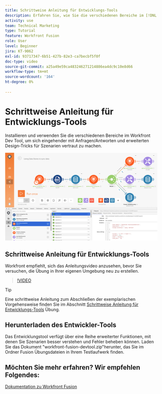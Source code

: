 ```yaml
---
title: Schrittweise Anleitung für Entwicklungs-Tools
description: Erfahren Sie, wie Sie die verschiedenen Bereiche im [!DNL Adobe Workfront Fusion Dev Tool] , um einen tieferen Einblick in fortgeschrittene Szenario-Design-Tricks zu erhalten.
activity: use
team: Technical Marketing
type: Tutorial
feature: Workfront Fusion
role: User
level: Beginner
jira: KT-9062
exl-id: 93717347-6b51-427b-82e3-ca7becbf5f0f
doc-type: video
source-git-commit: a25a49e59ca483246271214886ea4dc9c10e8d66
workflow-type: tm+mt
source-wordcount: '164'
ht-degree: 0%

---
```


# Schrittweise Anleitung für Entwicklungs-Tools

Installieren und verwenden Sie die verschiedenen Bereiche im Workfront Dev Tool, um sich eingehender mit Anfragen/Antworten und erweiterten Design-Tricks für Szenarien vertraut zu machen.

![Ein Bild eines Fusion-Szenarios und des Entwickler-Tools](assets/troubleshooting-and-error-handling-1.png)

## Schrittweise Anleitung für Entwicklungs-Tools

Workfront empfiehlt, sich das Anleitungsvideo anzusehen, bevor Sie versuchen, die Übung in Ihrer eigenen Umgebung neu zu erstellen.

>[!VIDEO](https://video.tv.adobe.com/v/335303/?quality=12&learn=on)

>[!TIP]
>
>Eine schrittweise Anleitung zum Abschließen der exemplarischen Vorgehensweise finden Sie im Abschnitt [Schrittweise Anleitung für Entwicklungs-Tools](https://experienceleague.adobe.com/docs/workfront-learn/tutorials-workfront/fusion/exercises/devtool.html?lang=en) Übung.


## Herunterladen des Entwickler-Tools

Das Entwicklungstool verfügt über eine Reihe erweiterter Funktionen, mit denen Sie Szenarien besser verstehen und Fehler beheben können. Laden Sie das Dokument &quot;workfront-fusion-devtool.zip&quot;herunter, das Sie im Ordner Fusion Übungsdateien in Ihrem Testlaufwerk finden.



## Möchten Sie mehr erfahren? Wir empfehlen Folgendes:

[Dokumentation zu Workfront Fusion](https://experienceleague.adobe.com/docs/workfront/using/adobe-workfront-fusion/workfront-fusion-2.html?lang=en)
